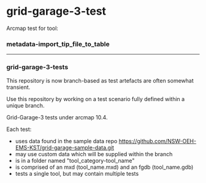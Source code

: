 # grid-garage-3-test

Arcmap test for tool:

### metadata-import_tip_file_to_table

***

### grid-garage-3-tests

This repository is now branch-based as test artefacts are often somewhat transient.

Use this repository by working on a test scenario fully defined within a unique branch.

Grid-Garage-3 tests under arcmap 10.4.

Each test:
- uses data found in the sample data repo https://github.com/NSW-OEH-EMS-KST/grid-garage-sample-data.git
- may use custom data which will be supplied within the branch
- is in a folder named "tool_category-tool_name"
- is comprised of an mxd (tool_name.mxd) and an fgdb (tool_name.gdb)
- tests a single tool, but may contain multiple tests

